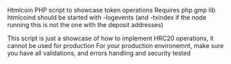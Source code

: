 Htmlcoin PHP script to showcase token operations
Requires php gmp lib
htmlcoind should be started with -logevents (and -txindex if the node running this is not the one with the deposit addresses)
 
This script is just a showcase of how to implement HRC20 operations, it cannot be used for production
For your production environemnt, make sure you have all validations, and errors handling and security tested

